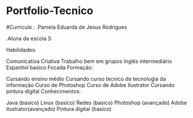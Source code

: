 # Portfolio-Tecnico

#Curriculo :
.Pamela Eduarda de Jesus Rodrigues

.Aluna da escola S

Habilidades:

Comunicativa
Criativa
Trabalho bem em grupos
Inglês intermediário
Espanhol basico
Focada
Formação:

Cursando ensino médio
Cursando curso tecnico de tecnologia da informação
Curso de Photoshop
Curso de Adobe Ilustrator
Cursando pintura digital
Conhecimentos:

Java (basico)
Linux (basico)
Redes (basico)
Photoshop (avançado)
Adobe ilustrator(avançado)
Pintura digital (basico)
